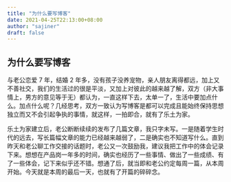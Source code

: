```yaml
---
title: "为什么要写博客"
date: 2021-04-25T22:13:00+08:00
author: "sajiner"
draft: false
---
```

## 为什么要写博客
与老公恋爱 7 年，结婚 2 年多，没有孩子没养宠物，亲人朋友离得都远，加上又不善社交，我们的生活过的很是平淡，又加上对彼此的越来越了解，双方（非大事情上，男方的意见等于无）都认为，一直这样下去，太单一了，生活中要加点什么。加点什么呢？几经思考，双方一致认为写博客是都可以完成且能始终保持思想独立而又不会引起争执的事情，就这样，一拍即合，就有了乐土为家。

乐土为家建立后，老公断断续续的发布了几篇文章，我只字未写。一是随着学生时代的远去，写长篇幅文章的能力已经越来越弱了，二是确实也不知道写什么。直到昨天和老公聊工作交接的话题时，老公又一次鼓励我，建议我把工作中的体会记录下来。想想在产品岗一年多的时间，确实也经历了一些事情、做出了一些成绩、有了一些体会，记下来似乎还不错。想通了后，就当即和老公约定每周一篇，从本周开始。今天就是本周的最后一天，也就有了开篇的碎碎念。
